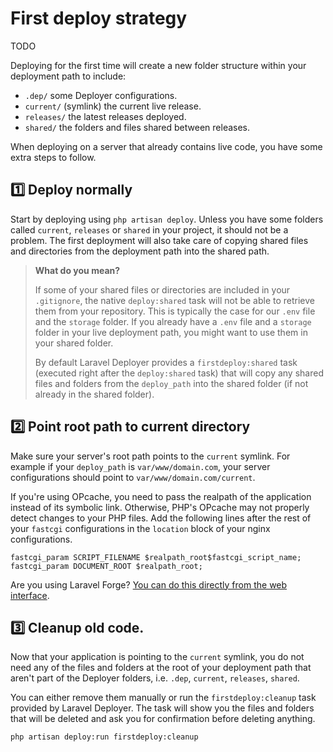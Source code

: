 # First deploy strategy

TODO

Deploying for the first time will create a new folder structure within your deployment path to include:
* `.dep/` some Deployer configurations.
* `current/` (symlink) the current live release.
* `releases/` the latest releases deployed.
* `shared/` the folders and files shared between releases.

When deploying on a server that already contains live code, you have some extra steps to follow.

## 1️⃣ Deploy normally
Start by deploying using `php artisan deploy`. Unless you have some folders called `current`, `releases` or `shared` in your project, it should not be a problem. The first deployment will also take care of copying shared files and directories from the deployment path into the shared path.

> **What do you mean?**
> 
> If some of your shared files or directories are included in your `.gitignore`, the native `deploy:shared` task will not be able to retrieve them from your repository. This is typically the case for our `.env` file and the `storage` folder. If you already have a `.env` file and a `storage` folder in your live deployment path, you might want to use them in your shared folder.
> 
> By default Laravel Deployer provides a `firstdeploy:shared` task (executed right after the `deploy:shared` task) that will copy any shared files and folders from the `deploy_path` into the shared folder (if not already in the shared folder).

## 2️⃣ Point root path to current directory
Make sure your server's root path points to the `current` symlink. For example if your `deploy_path` is `var/www/domain.com`, your server configurations should point to `var/www/domain.com/current`.

If you're using OPcache, you need to pass the realpath of the application instead of its symbolic link. Otherwise, PHP's OPcache may not properly detect changes to your PHP files. Add the following lines after the rest of your `fastcgi` configurations in the `location` block of your nginx configurations.

```nginx
fastcgi_param SCRIPT_FILENAME $realpath_root$fastcgi_script_name;
fastcgi_param DOCUMENT_ROOT $realpath_root;
```

Are you using Laravel Forge? [You can do this directly from the web interface](how-to-forge.md#update-web-directory).

## 3️⃣ Cleanup old code.
Now that your application is pointing to the `current` symlink, you do not need any of the files and folders at the root of your deployment path that aren't part of the Deployer folders, i.e. `.dep`, `current`, `releases`, `shared`.

You can either remove them manually or run the `firstdeploy:cleanup` task provided by Laravel Deployer. The task will show you the files and folders that will be deleted and ask you for confirmation before deleting anything.

```bash
php artisan deploy:run firstdeploy:cleanup
```